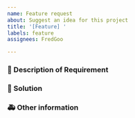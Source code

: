 ```yaml
---
name: Feature request
about: Suggest an idea for this project
title: '[Feature] '
labels: feature
assignees: FredGoo

---
```


### 🥰 Description of Requirement

<!-- Please describe you need in detail above so that everyone can understand. -->

### 🧐 Solution

<!-- If you have a solution, please state it clearly above. -->

### 🚑 Other information

<!-- Please enter other information such as screenshots above. -->
